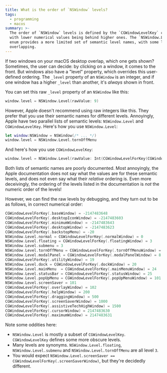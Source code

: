 ```yaml
---
title: What is the order of `NSWindow` levels?
tags:
  - programming
  - macos
summary: >-
  The order of `NSWindow` levels is defined by the `CGWindowLevelKey` constants,
  with lower numerical values being behind higher ones. The `NSWindow.Level`
  enum provides a more limited set of semantic level names, with some levels
  overlapping.
---
```


If two windows on your macOS desktop overlap,
which one gets shown?
Sometimes, the user can decide: 
by clicking on a window, it comes to the front.
But windows also have a "level" property, which overrides this user-defined ordering.
The `_level` property of an `NSWindow` is an integer,
and if one window has a higher `_level` than another,
it's _always_ shown in front.

You can set this raw `_level` property of an `NSWindow` like this:

```swift
window.level = NSWindow.Level(rawValue: 9)
```

However, Apple doesn't recommend using raw integers like this.
They prefer that you use their semantic names for different levels.
Annoyingly, Apple have two parallel lists of semantic levels:
`NSWindow.Level` and `CGWindowLevelKey`.
Here's how you use `NSWindow.Level`:

```swift
let window:NSWindow = NSWindow(/* ... */)
window.level = NSWindow.Level.tornOffMenu
```

And here's how you use `CGWindowLevelKey`:

```swift
window.level = NSWindow.Level(rawValue: Int(CGWindowLevelForKey(CGWindowLevelKey.tornOffMenuWindow)))
```

Both lists of semantic names are poorly documented.
Most annoyingly, the Apple documentation does not say 
what the values are for these semantic levels,
and does not even say what their _relative_ ordering is.
Even more deceivingly, the ordering of the levels listed in the documentation 
is _not_ the numeric order of the levels!

However, we can find the raw levels by debugging,
and they turn out to be as follows,
in correct numerical order:

```swift
CGWindowLevelForKey(.baseWindow) = -2147483648
CGWindowLevelForKey(.desktopIconWindow) = -2147483603
CGWindowLevelForKey(.minimumWindow) = -2147483643
CGWindowLevelForKey(.desktopWindow) = -2147483623
CGWindowLevelForKey(.backstopMenu) = -20
NSWindow.Level.normal = CGWindowLevelForKey(.normalWindow) = 0
NSWindow.Level.floating = CGWindowLevelForKey(.floatingWindow) = 3
NSWindow.Level.submenu = 3
NSWindow.Level.tornOffMenu = CGWindowLevelForKey(.tornOffMenuWindow) = 3
NSWindow.Level.modalPanel = CGWindowLevelForKey(.modalPanelWindow) = 8
CGWindowLevelForKey(.utilityWindow) = 19
NSWindow.Level.dock = CGWindowLevelForKey(.dockWindow) = 20
NSWindow.Level.mainMenu  = CGWindowLevelForKey(.mainMenuWindow) = 24
NSWindow.Level.statusBar = CGWindowLevelForKey(.statusWindow) = 25
NSWindow.Level.popUpMenu = CGWindowLevelForKey(.popUpMenuWindow) = 101
NSWindow.Level.screenSaver = 101
CGWindowLevelForKey(.overlayWindow) = 102
CGWindowLevelForKey(.helpWindow) = 200
CGWindowLevelForKey(.draggingWindow) = 500
CGWindowLevelForKey(.screenSaverWindow) = 1000
CGWindowLevelForKey(.assistiveTechHighWindow) = 1500
CGWindowLevelForKey(.cursorWindow) = 2147483630
CGWindowLevelForKey(.maximumWindow) = 2147483631
```

Note some oddities here:

* `NSWindow.Level` is mostly a subset of `CGWindowLevelKey`.
  `CGWindowLevelKey` defines some more obscure levels.
* Many levels are synonyms.
  `NSWindow.Level.floating`, `NSWindow.Level.submenu` and `NSWindow.Level.tornOffMenu`
  are all level `3`.
* You would expect `NSWindow.Level.screenSaver == CGWindowLevelForKey(.screenSaverWindow)`,
  but they're decidedly different.
